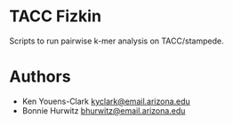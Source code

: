 # TACC Fizkin

Scripts to run pairwise k-mer analysis on TACC/stampede. 

# Authors

* Ken Youens-Clark <kyclark@email.arizona.edu>
* Bonnie Hurwitz <bhurwitz@email.arizona.edu>
